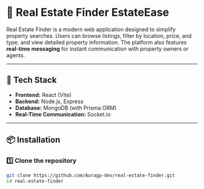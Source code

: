 # 🏡 Real Estate Finder EstateEase

Real Estate Finder is a modern web application designed to simplify property searches. Users can browse listings, filter by location, price, and type, and view detailed property information. The platform also features **real-time messaging** for instant communication with property owners or agents.

---

## 🚀 Tech Stack
 
- **Frontend:** React (Vite)
- **Backend:** Node.js, Express
- **Database:** MongoDB (with Prisma ORM)
- **Real-Time Communication:** Socket.io

---

## 📦 Installation

### **1️⃣ Clone the repository**
```sh
git clone https://github.com/Auragp-dev/real-estate-finder.git
cd real-estate-finder
